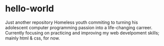 # hello-world
Just another repository 
Homeless youth commiting to turning his adolescent computer programming passion into a life-changing carreer. Currently focusing on practicing and improving my web develpoment skills; mainly html & css, for now.
